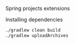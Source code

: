 Spring projects extensions

Installing dependencies

```bash
./gradlew clean build
./gradlew uploadArchives

```